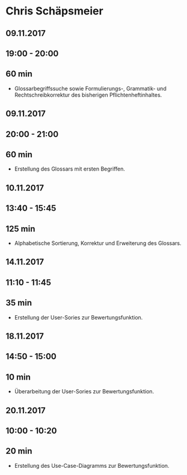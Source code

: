 # Chris Schäpsmeier

## 09.11.2017
## 19:00 - 20:00
## 60 min

* Glossarbegriffssuche sowie Formulierungs-, Grammatik- und Rechtschreibkorrektur des bisherigen Pflichtenheftinhaltes.

## 09.11.2017
## 20:00 - 21:00
## 60 min

* Erstellung des Glossars mit ersten Begriffen.

## 10.11.2017
## 13:40 - 15:45
## 125 min

* Alphabetische Sortierung, Korrektur und Erweiterung des Glossars.

## 14.11.2017
## 11:10 - 11:45
## 35 min

* Erstellung der User-Sories zur Bewertungsfunktion.

## 18.11.2017
## 14:50 - 15:00
## 10 min

* Überarbeitung der User-Sories zur Bewertungsfunktion.

## 20.11.2017
## 10:00 - 10:20
## 20 min

* Erstellung des Use-Case-Diagramms zur Bewertungsfunktion.
